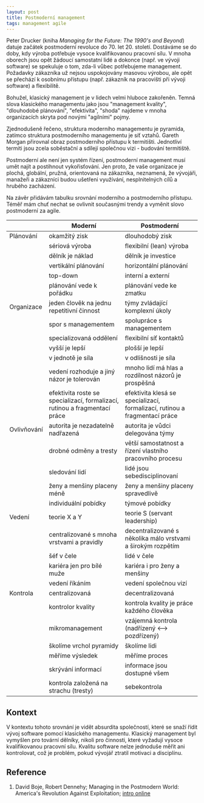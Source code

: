 ```yaml
---
layout: post
title: Postmoderní management
tags: management agile
---
```


Peter Drucker (kniha *Managing for the Future: The 1990's and Beyond*) datuje začátek
postmoderní revoluce do 70. let 20. století.
Dostáváme se do doby, kdy výroba potřebuje vysoce kvalifikovanou pracovní sílu.
V mnoha oborech jsou opět žádoucí samostatní lidé a dokonce (např. ve vývoji software)
se spekuluje o tom, zda-li vůbec potřebujeme management.
Požadavky zákazníka už nejsou uspokojovány masovou výrobou, ale opět se přechází
k osobnímu přístupu (např. zákazník na pracovišti při vývoji software) a flexibilitě.

Bohužel, klasický management je v lidech velmi hluboce zakořeněn. Temná slova klasického
managementu jako jsou "management kvality", "dlouhodobé plánování", "efektivita", "shoda"
najdeme v mnoha organizacích skryta pod novými "agilními" pojmy.

Zjednodušeně řečeno, struktura moderního managementu je pyramida,
zatímco struktura postmoderního managementu je síť vztahů.
Gareth Morgan přirovnal obraz postmoderního přístupu k termitišti. Jednotliví
termiti jsou zcela soběstační a sdílejí společnou vizi - budování termitiště.

Postmoderní ale není jen systém řízení, postmoderní management musí umět najít
a postihnout vykořisťování. Jen proto, že vaše organizace je plochá, globální, pružná,
orientovaná na zákazníka, neznamená, že vývojáři, manažeři a zákazníci budou ušetřeni 
využívání, nesplnitelných cílů a hrubého zacházení.

Na závěr přidávám tabulku srovnání moderního a postmoderního přístupu.
Téměř mám chuť nechat se ovlivnit současnými trendy a vyměnit slovo postmoderní za agile.

|             | Moderní   | Postmoderní |
|-------------|-----------|-------------|
| Plánování   | okamžitý zisk | dlouhodobý zisk |
|             | sériová výroba | flexibilní (lean) výroba |
|             | dělník je náklad | dělník je investice |
|             | vertikální plánování | horizontální plánování |
|             | top-down | interní a externí |
|             | plánování vede k pořádku | plánování vede ke zmatku |
| Organizace  | jeden člověk na jednu repetitivní činnost | týmy zvládající komplexní úkoly |
|             | spor s managementem | spolupráce s managementem |
|             | specializovaná oddělení | flexibilní síť kontaktů |
|             | vyšší je lepší | plošší je lepší |
|             | v jednotě je síla | v odlišnosti je síla |
|             | vedení rozhoduje a jiný názor je tolerován | mnoho lidí má hlas a rozdílnost názorů je prospěšná |
|             | efektivita roste se specializací, formalizací, rutinou a fragmentací práce | efektivita klesá se specializací, formalizací, rutinou a fragmentací práce |
| Ovlivňování | autorita je nezadatelně nadřazená | autorita je vůdci delegována týmy |
|             | drobné odměny a tresty | větší samostatnost a řízení vlastního pracovního procesu |
|             | sledování lidí | lidé jsou sebedisciplinovaní |
|             | ženy a menšiny placeny méně | ženy a menšiny placeny spravedlivě |
|             | individuální pobídky | týmové pobídky |
| Vedení      | teorie X a Y | teorie S (servant leadership) |
|             | centralizované s mnoha vrstvami a pravidly | decentralizované s několika málo vrstvami a širokým rozpětím |
|             | šéf v čele | lidé v čele |
|             | kariéra jen pro bílé muže | kariéra i pro ženy a menšiny |
|             | vedení říkáním | vedení společnou vizí |
| Kontrola    | centralizovaná | decentralizovaná |
|             | kontrolor kvality | kontrola kvality je práce každého člověka |
|             | mikromanagement | vzájemná kontrola (nadřízený <--> pozdřízený) |
|             | školíme vrchol pyramidy | školíme lidi |
|             | měříme výsledek | měříme proces |
|             | skrývání informací | informace jsou dostupné všem |
|             | kontrola založená na strachu (tresty) | sebekontrola |

## Kontext

V kontextu tohoto srovnání je vidět absurdita společností, které se snaží řídit
vývoj software pomocí klasického managementu. Klasický management byl vymyšlen pro tovární dělníky,
nikoli pro činnosti, které vyžadují vysoce kvalifikovanou pracovní sílu. Kvalitu software
nelze jednoduše měřit ani kontrolovat, což je problém, pokud vývojář ztratil motivaci a disciplínu.

## Reference

1. David Boje, Robert Dennehy; Managing in the Postmodern World: America's Revolution Against Exploitation; [intro online](https://business.nmsu.edu/~dboje/pages/INTRO.html)
